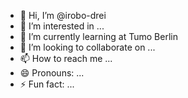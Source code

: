 - 👋 Hi, I’m @irobo-drei
- 👀 I’m interested in ...
- 🌱 I’m currently learning at Tumo Berlin
- 💞️ I’m looking to collaborate on ...
- 📫 How to reach me ...
- 😄 Pronouns: ...
- ⚡ Fun fact: ...

<!---
irobo-drei/irobo-drei is a ✨ special ✨ repository because its `README.md` (this file) appears on your GitHub profile.
You can click the Preview link to take a look at your changes.
--->
